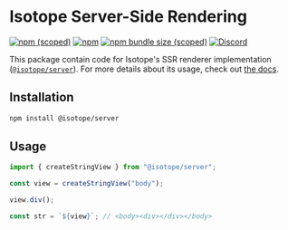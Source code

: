 # Isotope Server-Side Rendering

[![npm (scoped)](https://img.shields.io/npm/v/@isotope/server)](https://www.npmjs.com/package/@isotope/server) [![npm](https://img.shields.io/npm/dm/@isotope/server)](https://www.npmjs.com/package/@isotope/server) [![npm bundle size (scoped)](https://img.shields.io/bundlephobia/minzip/@isotope/server)](https://bundlephobia.com/result?p=@isotope/server) [![Discord](https://img.shields.io/discord/707157754766426134)](https://discord.gg/FaFbaSk)

This package contain code for Isotope's SSR renderer implementation ([`@isotope/server`](https://www.npmjs.com/package/@isotope/server)). For more details about its usage, check out [the docs](https://areknawo.com/isotope#docs>ssr).

## Installation

```bash
npm install @isotope/server
```

## Usage

```javascript
import { createStringView } from "@isotope/server";

const view = createStringView("body");

view.div();

const str = `${view}`; // <body><div></div></body>
```
